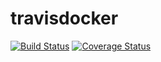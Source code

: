# travisdocker

[![Build Status](https://travis-ci.org/gabstopper/travisdocker.svg?branch=master)](https://travis-ci.org/gabstopper/travisdocker) [![Coverage Status](https://coveralls.io/repos/github/gabstopper/travisdocker/badge.svg?branch=master)](https://coveralls.io/github/gabstopper/travisdocker?branch=master)
